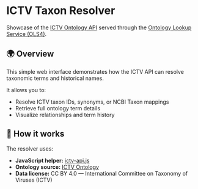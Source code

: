 # ICTV Taxon Resolver

Showcase of the [ICTV Ontology API](https://www.ebi.ac.uk/ols4/ontologies/ictv) served through the [Ontology Lookup Service (OLS4)](https://www.ebi.ac.uk/ols4/).

## 🌍 Overview
This simple web interface demonstrates how the ICTV API can resolve taxonomic terms and historical names.

It allows you to:
- Resolve ICTV taxon IDs, synonyms, or NCBI Taxon mappings
- Retrieve full ontology term details
- Visualize relationships and term history

## 🔧 How it works
The resolver uses:
- **JavaScript helper:** [ictv-api.js](https://cdn.jsdelivr.net/gh/EVORA-project/ictv-ontology/helpers/js/ictv-api.js)
- **Ontology source:** [ICTV Ontology](https://github.com/EVORA-project/ictv-ontology)
- **Data license:** CC BY 4.0 — International Committee on Taxonomy of Viruses (ICTV)
